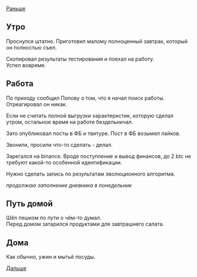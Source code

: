 [Раньше](2019.11.14.md)
## Утро
Проснулся штатно. Приготовил малому полноценный завтрак, который он полностью съел.

Скопировал результаты тестирования и поехал на работу.  
Успел вовремя.
## Работа
По приходу сообщил Попову о том, что я начал поиск работы.  
Отреагировал он никак.

Если не считать полной выгрузки характеристик, которую сделал утром, остальное время на работе бездельничал.

Зато опубликовал посты в ФБ и твитуре. Пост в ФБ возымел лайков.

Звонили, просили что-то сделать - делал.

Зарегался на binance. Вроде поступление и вывод финансов, до 2 btc не требуют какой-то особенной идентификации.

Нужно сделать запись по результатам эволюционного алгоритма.

*продолжаю заполнение дневника в понедельник*

## Путь домой
Шёл пешком по пути о чём-то думал.  
Перед домом затарился продуктами для завтрашнего салата.
## Дома
Как обычно, ужин и мытьё посуды.

[Дальше](2019.11.16.md)
